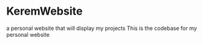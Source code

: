 # KeremWebsite
a personal website that will display my projects
This is the codebase for my personal website
